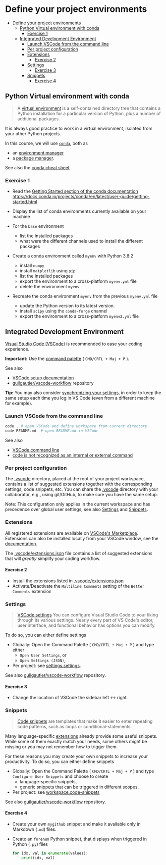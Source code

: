# Define your project environments

- [Define your project environments](#define-your-project-environments)
  - [Python Virtual environment with conda](#python-virtual-environment-with-conda)
    - [Exercise 1](#exercise-1)
  - [Integrated Development Environment](#integrated-development-environment)
    - [Launch VSCode from the command line](#launch-vscode-from-the-command-line)
    - [Per project configuration](#per-project-configuration)
    - [Extensions](#extensions)
      - [Exercise 2](#exercise-2)
    - [Settings](#settings)
      - [Exercise 3](#exercise-3)
    - [Snippets](#snippets)
      - [Exercise 4](#exercise-4)

## Python Virtual environment with conda

> A [virtual environment](https://docs.python.org/3/tutorial/venv.html) is a self-contained directory tree that contains a Python installation for a particular version of Python, plus a number of additional packages.

It is always good practice to work in a virtual environment, isolated from your other Python projects.

In this course, we will use [`conda`](https://docs.conda.io/projects/conda/en/latest/index.html), both as

- an [environment manager](https://docs.conda.io/projects/conda/en/latest/user-guide/tasks/manage-environments.html#)
- a [package manager](https://docs.conda.io/projects/conda/en/latest/user-guide/tasks/manage-pkgs.html).

See also the [conda cheat sheet](https://docs.conda.io/projects/conda/en/latest/user-guide/cheatsheet.html).

### Exercise 1

- Read the [Getting Started section of the conda documentation](https://docs.conda.io/projects/conda/en/latest/user-guide/getting-started.html)
<https://docs.conda.io/projects/conda/en/latest/user-guide/getting-started.html>
- Display the list of conda environments currently available on your machine

- For the `base` environment
  - list the installed packages
  - what were the different channels used to install the different packages

- Create a conda environment called `myenv` with Python 3.8.2
  - install `numpy`
  - install `matplotlib` using `pip`
  - list the installed packages
  - export the environment to a cross-platform `myenv.yml` file
  - delete the environment `myenv`

- Recreate the conda environment `myenv` from the previous `myenv.yml` file
  - update the Python version to its latest version.
  - install `scipy` using the `conda-forge` channel
  - export the environment to a cross-platform `myenv2.yml` file

## Integrated Development Environment

[Visual Studio Code (VSCode)](https://code.visualstudio.com/) is recommended to ease your coding experience.

**Important:** Use the [command palette](https://code.visualstudio.com/docs/getstarted/tips-and-tricks#_command-palette) ( `CMD/CRTL + Maj + P` ).

See also

- [VSCode setup documentation](https://code.visualstudio.com/docs/setup/setup-overview)
- [guilgautier/vscode-workflow](https://github.com/guilgautier/vscode-workflow) repository

**Tip:** You may also consider [synchronizing your settings](https://code.visualstudio.com/docs/editor/settings-sync), in order to keep the same setup each time you log in VS Code (even from a different machine for example).

### Launch VSCode from the command line

```bash
code . # open VSCode and define workspace from current directory
code README.md  # open README.md in VSCode
```

See also

- [VSCode command line](https://code.visualstudio.com/docs/getstarted/tips-and-tricks#_command-line)
- [code is not recognized as an internal or external command](https://code.visualstudio.com/docs/editor/command-line#_code-is-not-recognized-as-an-internal-or-external-command)

### Per project configuration

The [.vscode](./.vscode) directory, placed at the root of your project workspace, contains a list of suggested extensions together with the corresponding settings, code snippets, etc.
You can share the [.vscode](./.vscode) directory with your collaborator, e.g., using git/GitHub, to make sure you have the same setup.

Note: This configuration only applies in the current workspace and has precedence over global user settings, see also [Settings](#settings) and [Snippets](#snippets).

### Extensions

All registered extensions are available on [VSCode's Marketplace](https://marketplace.visualstudio.com/vscode).
Extensions can also be installed locally from your VSCode window, see the [documentation](https://code.visualstudio.com/docs/editor/extension-marketplace).

The [.vscode/extensions.json](../.vscode/extensions.json) file contains a list of suggested extensions that will *greatly* simplify your coding workflow.

#### Exercise 2

- Install the extensions listed in [.vscode/extensions.json](../.vscode/extensions.json)
- Activate/Deactivate the `Multiline Comments` setting of the `Better Comments` extension

### Settings

> [VSCode settings](https://code.visualstudio.com/docs/getstarted/settings) You can configure Visual Studio Code to your liking through its various settings. Nearly every part of VS Code's editor, user interface, and functional behavior has options you can modify.

To do so, you can either define settings

- Globally: Open the Command Palette ( `CMD/CRTL + Maj + P` ) and type either
  - `Open User Settings`, or
  - `Open Settings (JSON)`,
- Per project: see [settings.settings](../.vscode/workspace.code-snippets).

See also [guilgautier/vscode-workflow](https://github.com/guilgautier/vscode-workflow) repository.

#### Exercise 3

- Change the location of VSCode the sidebar left <-> right.

### Snippets

> [Code snippets](https://code.visualstudio.com/docs/editor/userdefinedsnippets) are templates that make it easier to enter repeating code patterns, such as loops or conditional-statements.

Many language-specific [extensions](#extensions) already provide some useful snippets.
While some of them exactly match your needs, some others might be missing or you may not remember how to trigger them.

For these reasons you may create your own snippets to increase your productivity.
To do so, you can either define snippets

- Globally: Open the Command Palette ( `CMD/CRTL + Maj + P` ) and type `Configure User Snippets` and choose to create
  - language-specific snippets,
  - generic snippets that can be triggered in different scopes.
- Per project: see [workspace.code-snippets](../.vscode/workspace.code-snippets)

See also [guilgautier/vscode-workflow](https://github.com/guilgautier/vscode-workflow) repository.

#### Exercise 4

- Create your own `mygithub` snippet and make it available only in Markdown (`.md`) files.
- Create an `forenum` Python snippet, that displays when triggered in Python (`.py`) files

  ```python
  for idx, val in enumerate(values):
      print(idx, val)
  ```
